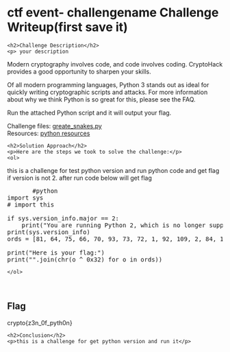 
<!DOCTYPE html>
<html>

<body>
    <h1>ctf event- challengename Challenge Writeup(first save it)</h1>

    <h2>Challenge Description</h2>
    <p> your description
Modern cryptography involves code, and code involves coding. CryptoHack provides a good opportunity to sharpen your skills.

Of all modern programming languages, Python 3 stands out as ideal for quickly writing cryptographic scripts and attacks. For more information about why we think Python is so great for this, please see the FAQ.

Run the attached Python script and it will output your flag.

Challenge files:
 <a href="https://cybersecctf.github.io/blog/2024/practice/cryptohack/great_snakes_35381fca29d68d8f3f25c9fa0a9026fb.py">greate_snakes.py</a>       
Resources:
 <a href="https://wiki.python.org/moin/BeginnersGuide/Download">python resources</a>       

</p>
 
    <h2>Solution Approach</h2>
    <p>Here are the steps we took to solve the challenge:</p>
    <ol>
this is a challenge for test python version and run python code and get flag if version is not 2.
after run code below will get flag
<pre>
       #python
import sys
# import this

if sys.version_info.major == 2:
    print("You are running Python 2, which is no longer supported. Please update to Python 3.")
print(sys.version_info)
ords = [81, 64, 75, 66, 70, 93, 73, 72, 1, 92, 109, 2, 84, 109, 66, 75, 70, 90, 2, 92, 79]

print("Here is your flag:")
print("".join(chr(o ^ 0x32) for o in ords))
</pre>    
    </ol>
<br>
    <h2>Flag</h2>
    <p class="flag">crypto{z3n_0f_pyth0n}
</p>

    <h2>Conclusion</h2>
    <p>this is a challenge for get python version and run it</p>
</body>
</html>


